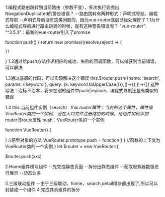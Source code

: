 1:编程式路由跳转到当前路由（参数不变），多次执行会抛出NavgationDuplicated的警告错误？
--路由跳转有两种形式：声明式导航、编程式导航
--声明式导航没有这类问题的，因为vue-router底层已经处理好了
1.1为什么编程式导航进行路由跳转的时候，就有这种警告错误呢？
  "vue-router": "^3.5.3"：最新的vue-router引入了promise

  function push() {
    return new promise((resolve,reject) => {

    })
  }
1.2通过给push方法传递相应的成功、失败的回调函数，可以捕获到当前错误，可以解决

1.3通过底部的代码，可以实现解决这个错误
  this.$router.push({name: 'search', params: { keyword }, query: {k: keyword.toUpperCase()}},()=>{},()=>{})
  这种写法：治标不治本，将来在别的组件中push|replace，编程式导航还是有类似的错误

1.4
  this:当前组件实例（search）
  this.$router属性：当前的这个属性，属性值VueRouter类的一个实例，当在入口文件注册路由的时候，给组件实例添加$router|$route属性
  push：VueRouter类的一个实例

  function VueRouter() {

  }
  //原型对象的方法
  VueRouter.prototype.push = function() {
    //函数的上下文为VueRouter类的一个实例
  }
  let $router = new VueRouter();

  $router.push(xxx)

  2.Home组件模块组件
  --先完成静态页面
  --拆分出静态组件
  --获取服务器数据进行展示
  --动态业务

  3.三级联动组件
  --由于三级联动，home，search,detail模块都出现了,所以可以封装成一个组件
  4.完成其余组件的拆分
